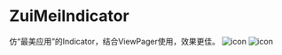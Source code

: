 # ZuiMeiIndicator
仿“最美应用”的Indicator，结合ViewPager使用，效果更佳。
![icon](https://github.com/wangjia55/ZuiMeiIndicator/blob/master/screen_shot1.png)
![icon](https://github.com/wangjia55/ZuiMeiIndicator/blob/master/screen_shot2.png)
